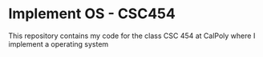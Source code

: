 # Implement OS - CSC454
This repository contains my code for the class CSC 454 at CalPoly where I implement a operating system

